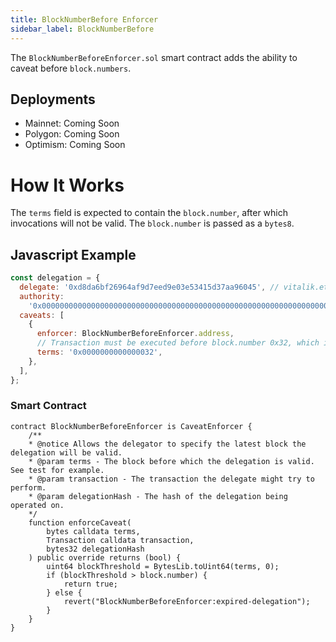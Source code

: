 ```yaml
---
title: BlockNumberBefore Enforcer
sidebar_label: BlockNumberBefore
---
```


The `BlockNumberBeforeEnforcer.sol` smart contract adds the ability to caveat before `block.numbers`.

## Deployments

- Mainnet: Coming Soon
- Polygon: Coming Soon
- Optimism: Coming Soon

# How It Works

The `terms` field is expected to contain the `block.number`, after which invocations will not be valid. The `block.number` is passed as a `bytes8`.

## Javascript Example

```js
const delegation = {
  delegate: '0xd8da6bf26964af9d7eed9e03e53415d37aa96045', // vitalik.eth
  authority:
    '0x0000000000000000000000000000000000000000000000000000000000000000',
  caveats: [
    {
      enforcer: BlockNumberBeforeEnforcer.address,
      // Transaction must be executed before block.number 0x32, which is 10 in decimal format.
      terms: '0x0000000000000032',
    },
  ],
};
```

### Smart Contract

```solidity
contract BlockNumberBeforeEnforcer is CaveatEnforcer {
    /**
    * @notice Allows the delegator to specify the latest block the delegation will be valid.
    * @param terms - The block before which the delegation is valid. See test for example.
    * @param transaction - The transaction the delegate might try to perform.
    * @param delegationHash - The hash of the delegation being operated on.
    */
    function enforceCaveat(
        bytes calldata terms,
        Transaction calldata transaction,
        bytes32 delegationHash
    ) public override returns (bool) {
        uint64 blockThreshold = BytesLib.toUint64(terms, 0);
        if (blockThreshold > block.number) {
            return true;
        } else {
            revert("BlockNumberBeforeEnforcer:expired-delegation");
        }
    }
}

```
